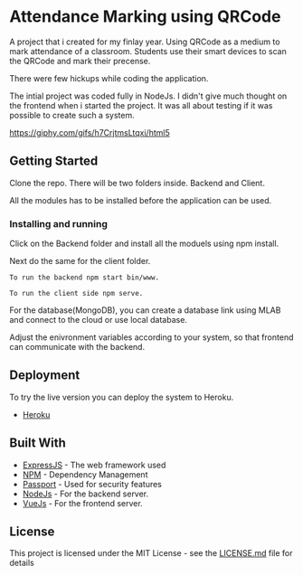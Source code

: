 # Attendance Marking using QRCode

A project that i created for my finlay year. Using QRCode as a medium to mark attendance of a classroom. Students use their smart devices to scan the QRCode and mark their precense.

There were few hickups while coding the application.

The intial project was coded fully in NodeJs. I didn't give much thought on the frontend when i started the project. It was all about testing if it was possible to create such a system. 

https://giphy.com/gifs/h7CrjtmsLtqxi/html5

## Getting Started

Clone the repo.
There will be two folders inside. Backend and Client.

All the modules has to be installed before the application can be used.

### Installing and running

Click on the Backend folder and install all the moduels using npm install.

Next do the same for the client folder.

`````````````````````````````````````
To run the backend npm start bin/www.
`````````````````````````````````````
`````````````````````````````````````
To run the client side npm serve.
`````````````````````````````````````

For the database(MongoDB), you can create a database link using MLAB and connect to the cloud or use local database.

Adjust the enivronment variables according to your system, so that frontend can communicate with the backend.


## Deployment

To try the live version you can deploy the system to Heroku. 
* [Heroku](https://www.heroku.com)

## Built With

* [ExpressJS](https://expressjs.com/) - The web framework used
* [NPM](https://www.npmjs.com/) - Dependency Management
* [Passport](http://www.passportjs.org/) - Used for security features
* [NodeJs](https://nodejs.org/en/) - For the backend server.
* [VueJs](http://wwhttps://vuejs.org/) - For the frontend server.

## License

This project is licensed under the MIT License - see the [LICENSE.md](LICENSE.md) file for details
